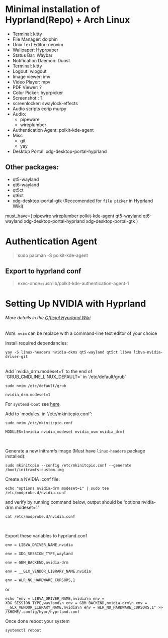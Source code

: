 # Minimal installation of Hyprland(Repo) + Arch Linux


- Terminal: kitty
- File Manager: dolphin
- Unix Text Editor: neovim
- Wallpaper: Hyprpaper
- Status Bar: Waybar
- Notification Daemon: Dunst
- Terminal: kitty
- Logout: wlogout 
- Image viewer: imv
- Video Player: mpv
- PDF Viewer: ?
- Color Picker: hyprpicker
- Screenshot : ?
- screenlocker: swaylock-effects
- Audio scripts ecrip murpy
- Audio:
    - pipeware
    - wireplumber
- Authentication Agent: polkit-kde-agent
- Misc
    - git
    - yay
- Desktop Portal: xdg-desktop-portal-hyprland



## Other packages:
- qt5-wayland
- qt6-wayland
- qt5ct
- qt6ct 
- xdg-desktop-portal-gtk (Reccomended for `file picker` in Hyprland Wiki)



must_have=(
    pipewire
    wireplumber
    polkit-kde-agent
    qt5-wayland
    qt6-wayland
    xdg-desktop-portal-hyprland
    xdg-desktop-portal-gtk
)

# Authentication Agent 
> sudo pacman -S polkit-kde-agent
## Export to hyprland conf
> exec-once=/usr/lib/polkit-kde-authentication-agent-1


# Setting Up NVIDIA with Hyprland
###### More details in the [Official Hyprland Wiki](https://wiki.hyprland.org/Nvidia/)
*Note*: `nvim` can be replace with a command-line text editor of your choice

Install required dependancies:

```
yay -S linux-headers nvidia-dkms qt5-wayland qt5ct libva libva-nvidia-driver-git
```
<br/>
Add `nvidia_drm.modeset=1` to the end of `GRUB_CMDLINE_LINUX_DEFAULT=` in `/etc/default/grub`

```
sudo nvim /etc/default/grub
```
```
nvidia_drm.modeset=1
```
For `systemd-boot` see [here](http://wiki.hyprland.org/Nvidia/#how-to-get-hyprland-to-possibly-work-on-nvidia).
<br/>

Add to 'modules' in '/etc/mkinitcpio.conf':

```
sudo nvim /etc/mkinitcpio.conf
```
```
MODULES=(nvidia nvidia_modeset nvidia_uvm nvidia_drm)
```
<br/>

Generate a new initramfs image (Must have `linux-headers` package installed):

```
sudo mkinitcpio --config /etc/mkinitcpio.conf --generate /boot/initramfs-custom.img
```

Create a NVIDIA .conf file:
```
echo "options nvidia-drm modeset=1" | sudo tee /etc/modprobe.d/nvidia.conf
```

and verify by running command below, output should be 'options nvidia-drm modeset=1'
```
cat /etc/modprobe.d/nvidia.conf
```
<br/>



Export these variables to hyprland.conf
```
env = LIBVA_DRIVER_NAME,nvidia
```
```
env = XDG_SESSION_TYPE,wayland
```
```
env = GBM_BACKEND,nvidia-drm
```
```
env = __GLX_VENDOR_LIBRARY_NAME,nvidia
```
```
env = WLR_NO_HARDWARE_CURSORS,1
```

or

```
echo "env = LIBVA_DRIVER_NAME,nvidia\n env = XDG_SESSION_TYPE,wayland\n env = GBM_BACKEND,nvidia-drm\n env = __GLX_VENDOR_LIBRARY_NAME,nvidia\n env = WLR_NO_HARDWARE_CURSORS,1" >> /$HOME/.config/hypr/hyprland.conf
```

Once done reboot your system
```
systemctl reboot

```


